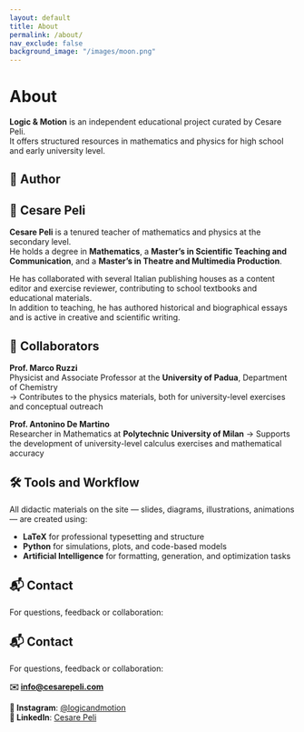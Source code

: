 ```yaml
---
layout: default
title: About
permalink: /about/
nav_exclude: false
background_image: "/images/moon.png"
---
```


<!-- Google tag (gtag.js) -->
<script async src="https://www.googletagmanager.com/gtag/js?id=G-3P4GLVFYWW"></script>
<script>
  window.dataLayer = window.dataLayer || [];
  function gtag(){dataLayer.push(arguments);}
  gtag('js', new Date());
  gtag('config', 'G-3P4GLVFYWW');
</script>

# About

<div class="content-box">

**Logic & Motion** is an independent educational project curated by Cesare Peli.  
It offers structured resources in mathematics and physics for high school and early university level.



## 👤 Author

## 👤 Cesare Peli

**Cesare Peli** is a tenured teacher of mathematics and physics at the secondary level.  
He holds a degree in **Mathematics**, a **Master’s in Scientific Teaching and Communication**, and a **Master’s in Theatre and Multimedia Production**.

He has collaborated with several Italian publishing houses as a content editor and exercise reviewer, contributing to school textbooks and educational materials.  
In addition to teaching, he has authored historical and biographical essays and is active in creative and scientific writing.



</div>

<div class="content-box">

## 👥 Collaborators

**Prof. Marco Ruzzi**  
Physicist and Associate Professor at the **University of Padua**, Department of Chemistry  
→ Contributes to the physics materials, both for university-level exercises and conceptual outreach

**Prof. Antonino De Martino**  
Researcher in Mathematics at **Polytechnic University of Milan**
→ Supports the development of university-level calculus exercises and mathematical accuracy

</div>

<div class="content-box">

## 🛠️ Tools and Workflow

All didactic materials on the site — slides, diagrams, illustrations, animations — are created using:

- **LaTeX** for professional typesetting and structure  
- **Python** for simulations, plots, and code-based models  
- **Artificial Intelligence** for formatting, generation, and optimization tasks

</div>

<div class="content-box">

## 📬 Contact

For questions, feedback or collaboration:

## 📬 Contact

For questions, feedback or collaboration:

**✉️ info@cesarepeli.com**

**📸 Instagram**: [@logicandmotion](https://www.instagram.com/logicandmotion/)  
**💼 LinkedIn**: [Cesare Peli](https://www.linkedin.com/in/cesarepeli/)

</div>